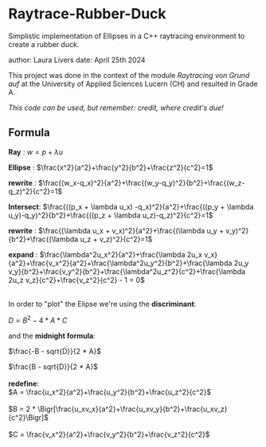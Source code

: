 # Raytrace-Rubber-Duck
Simplistic implementation of Ellipses in a C++ raytracing environment to create a rubber duck.

author: Laura Livers
date: April 25th 2024

This project was done in the context of the module _Raytracing von Grund auf_ at the University of Applied Sciences Lucern (CH) 
and resulted in Grade A.

_This code can be used, but remember: credit, where credit's due!_

## Formula
**Ray**      : $w = p + \lambda u$ <br>

**Ellipse**  : $\frac{x^2}{a^2}+\frac{y^2}{b^2}+\frac{z^2}{c^2}=1$<br>

**rewrite**  : $\frac{(w_x-q_x)^2}{a^2}+\frac{(w_y-q_y)^2}{b^2}+\frac{(w_z-q_z)^2}{c^2}=1$<br>

**Intersect**: $\frac{((p_x + \lambda u_x) -q_x)^2}{a^2}+\frac{((p_y + \lambda u_y)-q_y)^2}{b^2}+\frac{((p_z + \lambda u_z)-q_z)^2}{c^2}=1$<br>

**rewrite**  : $\frac{(\lambda u_x + v_x)^2}{a^2}+\frac{(\lambda u_y + v_y)^2}{b^2}+\frac{(\lambda u_z + v_z)^2}{c^2}=1$<br>

**expand**   : $\frac{\lambda^2u_x^2}{a^2}+\frac{\lambda 2u_x v_x}{a^2}+\frac{v_x^2}{a^2}+\frac{\lambda^2u_y^2}{b^2}+\frac{\lambda 2u_y v_y}{b^2}+\frac{v_y^2}{b^2}+\frac{\lambda^2u_z^2}{c^2}+\frac{\lambda 2u_z v_z}{c^2}+\frac{v_z^2}{c^2} - 1 = 0$<br>
<br>

In order to "plot" the Elipse we're using the **discriminant**: <br>

$D = B^2 - 4 * A * C$<br>

and the **midnight formula**:<br>

$\frac{-B - sqrt{D}}{2 * A}$ <br>

$\frac{B - sqrt{D}}{2 * A}$ <br>
<br>
**redefine**:<br>
$A = \frac{u_x^2}{a^2}+\frac{u_y^2}{b^2}+\frac{u_z^2}{c^2}$<br>
<br>
$B = 2 * \Bigr[\frac{u_xv_x}{a^2}+\frac{u_xv_y}{b^2}+\frac{u_xv_z}{c^2}\Bigr]$<br>
<br>
$C = \frac{v_x^2}{a^2}+\frac{v_y^2}{b^2}+\frac{v_z^2}{c^2}$<br>

